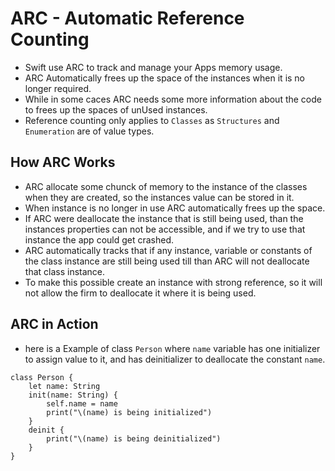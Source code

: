 # ARC - Automatic Reference Counting
- Swift use ARC to track and manage your Apps memory usage.
- ARC Automatically frees up the space of the instances when it is no longer required. 
- While in some caces ARC needs some more information about the code to frees up the spaces of unUsed instances.
- Reference counting only applies to `Classes` as `Structures` and `Enumeration` are of value types.

## How ARC Works
- ARC allocate some chunck of memory to the instance of the classes when they are created, so the instances value can be stored in it.
- When instance is no longer in use ARC automatically frees up the space.
- If ARC were deallocate the instance that is still being used, than the instances properties can not be accessible, and if we try to use that instance the app could get crashed.
- ARC automatically tracks that if any instance, variable or constants of the class instance are still being used till than ARC will not deallocate that class instance.
- To make this possible create an instance with strong reference, so it will not allow the firm to deallocate it where it is being used.

## ARC in Action
- here is a Example of class `Person` where `name` variable has one initializer to assign value to it, and has deinitializer to deallocate the constant `name`.
```
class Person {
    let name: String
    init(name: String) {
        self.name = name
        print("\(name) is being initialized")
    }
    deinit {
        print("\(name) is being deinitialized")
    }
}
```
